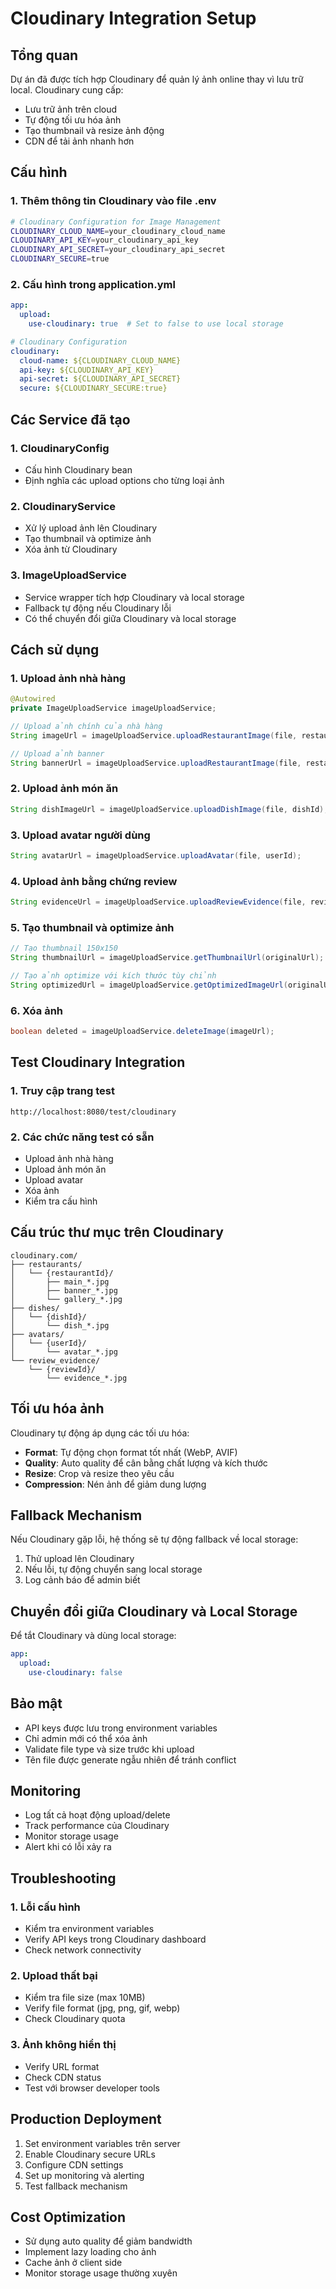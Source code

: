 # Cloudinary Integration Setup

## Tổng quan
Dự án đã được tích hợp Cloudinary để quản lý ảnh online thay vì lưu trữ local. Cloudinary cung cấp:
- Lưu trữ ảnh trên cloud
- Tự động tối ưu hóa ảnh
- Tạo thumbnail và resize ảnh động
- CDN để tải ảnh nhanh hơn

## Cấu hình

### 1. Thêm thông tin Cloudinary vào file .env
```bash
# Cloudinary Configuration for Image Management
CLOUDINARY_CLOUD_NAME=your_cloudinary_cloud_name
CLOUDINARY_API_KEY=your_cloudinary_api_key
CLOUDINARY_API_SECRET=your_cloudinary_api_secret
CLOUDINARY_SECURE=true
```

### 2. Cấu hình trong application.yml
```yaml
app:
  upload:
    use-cloudinary: true  # Set to false to use local storage

# Cloudinary Configuration
cloudinary:
  cloud-name: ${CLOUDINARY_CLOUD_NAME}
  api-key: ${CLOUDINARY_API_KEY}
  api-secret: ${CLOUDINARY_API_SECRET}
  secure: ${CLOUDINARY_SECURE:true}
```

## Các Service đã tạo

### 1. CloudinaryConfig
- Cấu hình Cloudinary bean
- Định nghĩa các upload options cho từng loại ảnh

### 2. CloudinaryService
- Xử lý upload ảnh lên Cloudinary
- Tạo thumbnail và optimize ảnh
- Xóa ảnh từ Cloudinary

### 3. ImageUploadService
- Service wrapper tích hợp Cloudinary và local storage
- Fallback tự động nếu Cloudinary lỗi
- Có thể chuyển đổi giữa Cloudinary và local storage

## Cách sử dụng

### 1. Upload ảnh nhà hàng
```java
@Autowired
private ImageUploadService imageUploadService;

// Upload ảnh chính của nhà hàng
String imageUrl = imageUploadService.uploadRestaurantImage(file, restaurantId, "main");

// Upload ảnh banner
String bannerUrl = imageUploadService.uploadRestaurantImage(file, restaurantId, "banner");
```

### 2. Upload ảnh món ăn
```java
String dishImageUrl = imageUploadService.uploadDishImage(file, dishId);
```

### 3. Upload avatar người dùng
```java
String avatarUrl = imageUploadService.uploadAvatar(file, userId);
```

### 4. Upload ảnh bằng chứng review
```java
String evidenceUrl = imageUploadService.uploadReviewEvidence(file, reviewId);
```

### 5. Tạo thumbnail và optimize ảnh
```java
// Tạo thumbnail 150x150
String thumbnailUrl = imageUploadService.getThumbnailUrl(originalUrl);

// Tạo ảnh optimize với kích thước tùy chỉnh
String optimizedUrl = imageUploadService.getOptimizedImageUrl(originalUrl, 400, 300);
```

### 6. Xóa ảnh
```java
boolean deleted = imageUploadService.deleteImage(imageUrl);
```

## Test Cloudinary Integration

### 1. Truy cập trang test
```
http://localhost:8080/test/cloudinary
```

### 2. Các chức năng test có sẵn
- Upload ảnh nhà hàng
- Upload ảnh món ăn  
- Upload avatar
- Xóa ảnh
- Kiểm tra cấu hình

## Cấu trúc thư mục trên Cloudinary

```
cloudinary.com/
├── restaurants/
│   └── {restaurantId}/
│       ├── main_*.jpg
│       ├── banner_*.jpg
│       └── gallery_*.jpg
├── dishes/
│   └── {dishId}/
│       └── dish_*.jpg
├── avatars/
│   └── {userId}/
│       └── avatar_*.jpg
└── review_evidence/
    └── {reviewId}/
        └── evidence_*.jpg
```

## Tối ưu hóa ảnh

Cloudinary tự động áp dụng các tối ưu hóa:
- **Format**: Tự động chọn format tốt nhất (WebP, AVIF)
- **Quality**: Auto quality để cân bằng chất lượng và kích thước
- **Resize**: Crop và resize theo yêu cầu
- **Compression**: Nén ảnh để giảm dung lượng

## Fallback Mechanism

Nếu Cloudinary gặp lỗi, hệ thống sẽ tự động fallback về local storage:
1. Thử upload lên Cloudinary
2. Nếu lỗi, tự động chuyển sang local storage
3. Log cảnh báo để admin biết

## Chuyển đổi giữa Cloudinary và Local Storage

Để tắt Cloudinary và dùng local storage:
```yaml
app:
  upload:
    use-cloudinary: false
```

## Bảo mật

- API keys được lưu trong environment variables
- Chỉ admin mới có thể xóa ảnh
- Validate file type và size trước khi upload
- Tên file được generate ngẫu nhiên để tránh conflict

## Monitoring

- Log tất cả hoạt động upload/delete
- Track performance của Cloudinary
- Monitor storage usage
- Alert khi có lỗi xảy ra

## Troubleshooting

### 1. Lỗi cấu hình
- Kiểm tra environment variables
- Verify API keys trong Cloudinary dashboard
- Check network connectivity

### 2. Upload thất bại
- Kiểm tra file size (max 10MB)
- Verify file format (jpg, png, gif, webp)
- Check Cloudinary quota

### 3. Ảnh không hiển thị
- Verify URL format
- Check CDN status
- Test với browser developer tools

## Production Deployment

1. Set environment variables trên server
2. Enable Cloudinary secure URLs
3. Configure CDN settings
4. Set up monitoring và alerting
5. Test fallback mechanism

## Cost Optimization

- Sử dụng auto quality để giảm bandwidth
- Implement lazy loading cho ảnh
- Cache ảnh ở client side
- Monitor storage usage thường xuyên

